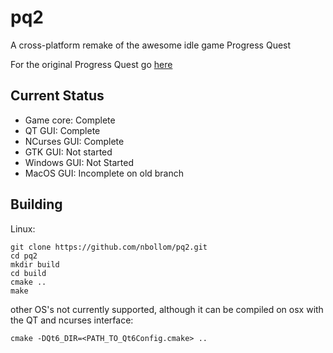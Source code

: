 # pq2
A cross-platform remake of the awesome idle game Progress Quest

For the original Progress Quest go [here](http://progressquest.com)

## Current Status

- Game core: Complete 
- QT GUI: Complete
- NCurses GUI: Complete
- GTK GUI: Not started
- Windows GUI: Not Started
- MacOS GUI: Incomplete on old branch

## Building

Linux:

```
git clone https://github.com/nbollom/pq2.git
cd pq2
mkdir build
cd build
cmake ..
make
```

other OS's not currently supported, although it can be compiled on osx with the QT and ncurses interface:

```
cmake -DQt6_DIR=<PATH_TO_Qt6Config.cmake> ..
```
